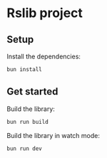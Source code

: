 # Rslib project

## Setup

Install the dependencies:

```bash
bun install
```

## Get started

Build the library:

```bash
bun run build
```

Build the library in watch mode:

```bash
bun run dev
```
